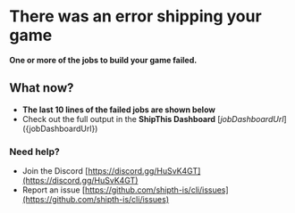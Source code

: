 # There was an error shipping your game

**One or more of the jobs to build your game failed.**

## What now?

- **The last 10 lines of the failed jobs are shown below**
- Check out the full output in the **ShipThis Dashboard** [${jobDashboardUrl}](${jobDashboardUrl})

### Need help?

- Join the Discord [https://discord.gg/HuSvK4GT](https://discord.gg/HuSvK4GT)
- Report an issue [https://github.com/shipth-is/cli/issues](https://github.com/shipth-is/cli/issues)

